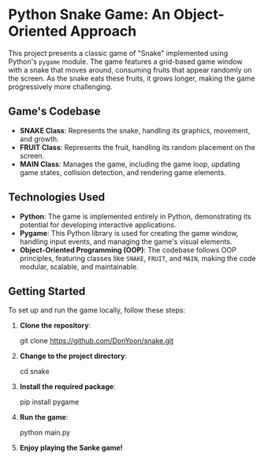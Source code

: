 # Python Snake Game: An Object-Oriented Approach

This project presents a classic game of "Snake" implemented using Python's `pygame` module. The game features a grid-based game window with a snake that moves around, consuming fruits that appear randomly on the screen. As the snake eats these fruits, it grows longer, making the game progressively more challenging.

## Game's Codebase

- **SNAKE Class**: Represents the snake, handling its graphics, movement, and growth.
- **FRUIT Class**: Represents the fruit, handling its random placement on the screen.
- **MAIN Class**: Manages the game, including the game loop, updating game states, collision detection, and rendering game elements.

## Technologies Used

- **Python**: The game is implemented entirely in Python, demonstrating its potential for developing interactive applications.
- **Pygame**: This Python library is used for creating the game window, handling input events, and managing the game's visual elements.
- **Object-Oriented Programming (OOP)**: The codebase follows OOP principles, featuring classes like `SNAKE`, `FRUIT`, and `MAIN`, making the code modular, scalable, and maintainable.

## Getting Started

To set up and run the game locally, follow these steps:

1. **Clone the repository**:

    git clone https://github.com/DonYoon/snake.git

2. **Change to the project directory**:

    cd snake

3. **Install the required package**:

    pip install pygame

5. **Run the game**:

    python main.py

6. **Enjoy playing the Sanke game!**
